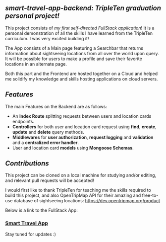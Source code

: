 ## *smart-travel-app-backend: TripleTen graduation personal project!*
This project consists of *my first self-directed FullStack application*! It is a personal demonstration of all the skills I have learned from the TripleTen curriculum. I was very excited building it!

The App consists of a Main page featuring a Searchbar that returns information about sightseeing locations from all over the world upon query. It will be possible for users to make a profile and save their favorite locations in an alternate page.

Both this part and the Frontend are hosted together on a Cloud and helped me solidify my knowledge and skills hosting applications on cloud servers.

## *Features*
The main Features on the Backend are as follows:
- An **Index Route** splitting requests between users and location cards endpoints.
- **Controllers** for both user and location card request using **find**, **create**, **update** and **delete** query methods.
- **Middlewares** for **user authorization**, **request logging** and **validation** and a **centralized error handler**.
- User and location card **models** using **Mongoose Schemas**.

## *Contributions*
This project can be cloned on a local machine for studying and/or editing, and relevant pull requests will be accepted!

I would first like to thank TripleTen for teaching me the skills required to build this project, and also OpenTripMap API for their amazing and free-to-use database of sightseeing locations: https://dev.opentripmap.org/product

Below is a link to the FullStack App:

### [Smart Travel App](https://smarttravel.blinklab.com)
 
Stay tuned for updates :)
